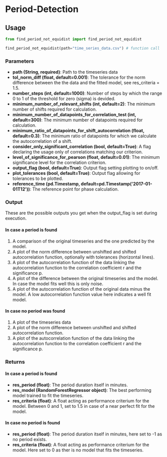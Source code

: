 # Period-Detection

## Usage

```Python
from find_period_not_equidist import find_period_not_equidist

find_period_not_equidist(path="time_series_data.csv") # function call
```

### Parameters
- **path (String, required)**: Path to the timeseries data
- **tol_norm_diff (float, default=0.001)**: The tolerance for the norm difference between the the data and the fitted model, see res_criteria = 1.5.
- **number_steps (int, default=1000)**: Number of steps by which the range 0 to 1 of the threshold for zero (sigma) is devided.
- **minimum_number_of_relevant_shifts (int, default=2)**: The minimum number of shifts required for calculation.
- **minimum_number_of_datapoints_for_correlation_test (int, default=300)**: The minimum number of datapoints required for calculation.
- **minimum_ratio_of_datapoints_for_shift_autocorrelation (float, default=0.3)**: The minimum ratio of datapoints for which we calculate the autocorrelation of a shift.
- **consider_only_significant_correlation (bool, default=True)**: A flag declaring the usage only of correlations matching our criterion.
- **level_of_significance_for_pearson (float, default=0.01)**: The minimum significance level for the correlation criterion.
- **output_flag (bool, default=True)**: Output flag setting plotting to on/off.
- **plot_tolerances (bool, default=True)**: Output flag allowing for tolerances to be plotted.
- **reference_time (pd.Timestamp, default=pd.Timestamp('2017-01-01T12'))**: The reference point for phase calculation.


### Output
These are the possible outputs you get when the output_flag is set during execution.
#### In case a period is found
1. A comparison of the original timeseries and the one predicted by the model.
2. A plot of the norm difference between unshifted and shifted autocorrelation function, optionally with tolerances (horizontal lines).
3. A plot of the autocorrelation function of the data linking the autocorrelation function to the correlation coefficient r and the significance p.
4. A plot of the difference between the original timeseries and the model. In case the model fits well this is only noise.
5. A plot of the autocorrelation function of the original data minus the model. A low autocorrelation function value here indicates a well fit model.

#### In case no period was found
1. A plot of the timeseries data
2. A plot of the norm difference between unshifted and shifted autocorrelation function.
3. A plot of the autocorrelation function of the data linking the autocorrelation function to the correlation coefficient r and the significance p.

### Returns
#### In case a period is found
- **res_period (float)**: The period duration itself in minutes.
- **res_model (RandomForestRegressor object)**: The best performing model trained to fit the timeseries.
- **res_criteria (float)**: A float acting as performance criterium for the model. Between 0 and 1, set to 1.5 in case of a near perfect fit for the model.

#### In case no period is found
- **res_period (float)**: The period duration itself in minutes, here set to -1 as no period exists.
- **res_criteria (float)**: A float acting as performance criterium for the model. Here set to 0 as ther is no model that fits the timeseries.
